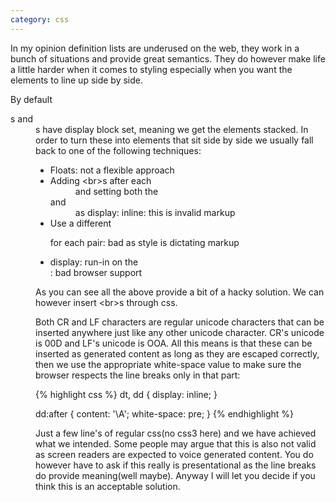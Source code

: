```yaml
---
category: css
---
```


In my opinion definition lists are underused on the web, they work in a bunch of situations and provide great semantics. They do however make life a little harder when it comes to styling especially when you want the elements to line up side by side.

By default <dt>s and <dd>s have display block set, meaning we get the elements stacked. In order to turn these into elements that sit side by side we usually fall back to one of the following techniques:

- Floats: not a flexible approach
- Adding &lt;br&gt;s after each <dd> and setting both the <dt> and <dd> as display: inline: this is invalid markup
- Use a different <dl> for each pair: bad as style is dictating markup
- display: run-in on the <dt>: bad browser support

As you can see all the above provide a bit of a hacky solution. We can however insert &lt;br&gt;s through css.

Both CR and LF characters are regular unicode characters that can be inserted anywhere just like any other unicode character. CR's unicode is 00D and LF's unicode is OOA. All this means is that these can be inserted as generated content as long as they are escaped correctly, then we use the appropriate white-space value to make sure the browser respects the line breaks only in that part:

{% highlight css %}
dt, dd { display: inline; }

dd:after {
	content: '\A';
	white-space: pre;
}
{% endhighlight %}

Just a few line's of regular css(no css3 here) and we have achieved what we intended. Some people may argue that this is also not valid as screen readers are expected to voice generated content. You do however have to ask if this really is presentational as the line breaks do provide meaning(well maybe). Anyway I will let you decide if you think this is an acceptable solution.
